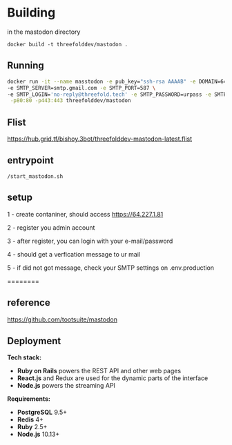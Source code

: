 # Building

in the mastodon directory

`docker build -t threefolddev/mastodon .`

## Running

```bash
docker run -it --name masstodon -e pub_key="ssh-rsa AAAAB" -e DOMAIN=64.227.1.81 -e DB_USER=mastodon -e DB_NAME=mastodon_production  \ 
-e SMTP_SERVER=smtp.gmail.com -e SMTP_PORT=587 \ 
-e SMTP_LOGIN='no-reply@threefold.tech' -e SMTP_PASSWORD=urpass -e SMTP_FROM_ADDRESS='no-reply@threefold.tech' \
 -p80:80 -p443:443 threefolddev/mastodon
```

## Flist
https://hub.grid.tf/bishoy.3bot/threefolddev-mastodon-latest.flist

## entrypoint 

```
/start_mastodon.sh 
```

## setup 

1 - create contaniner, should access https://64.227.1.81

2 - register you admin account 

3 - after register, you can login with your e-mail/password

4 - should get a verfication message to ur mail

5 - if did not got message, check your SMTP settings on .env.production


========

## reference 

 https://github.com/tootsuite/mastodon

## Deployment

**Tech stack:**

- **Ruby on Rails** powers the REST API and other web pages
- **React.js** and Redux are used for the dynamic parts of the interface
- **Node.js** powers the streaming API

**Requirements:**

- **PostgreSQL** 9.5+
- **Redis** 4+
- **Ruby** 2.5+
- **Node.js** 10.13+
